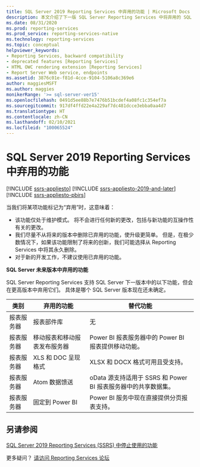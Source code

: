 ```yaml
---
title: SQL Server 2019 Reporting Services 中弃用的功能 | Microsoft Docs
description: 本文介绍了下一版 SQL Server Reporting Services 中将弃用的 SQL Server 2019 Reporting Services 功能。
ms.date: 08/31/2020
ms.prod: reporting-services
ms.prod_service: reporting-services-native
ms.technology: reporting-services
ms.topic: conceptual
helpviewer_keywords:
- Reporting Services, backward compatibility
- deprecated features [Reporting Services]
- HTML OWC rendering extension [Reporting Services]
- Report Server Web service, endpoints
ms.assetid: 3876c01e-f81d-4cce-9104-5106a8c369e6
author: maggiesMSFT
ms.author: maggies
monikerRange: '>= sql-server-ver15'
ms.openlocfilehash: 0491d5ee88b7e7476b51bcdef4a08fc1c354ef7a
ms.sourcegitcommit: 917df4ffd22e4a229af7dc481dcce3ebba0aa4d7
ms.translationtype: HT
ms.contentlocale: zh-CN
ms.lasthandoff: 02/10/2021
ms.locfileid: "100065524"
---
```

# <a name="deprecated-features-in-sql-server-2019-reporting-services"></a>SQL Server 2019 Reporting Services 中弃用的功能

[!INCLUDE [ssrs-appliesto](../includes/ssrs-appliesto.md)] [!INCLUDE [ssrs-appliesto-2019-and-later](../includes/ssrs-appliesto-2019-and-later.md)] [!INCLUDE [ssrs-appliesto-pbirs](../includes/ssrs-appliesto-pbirs.md)]

当我们将某项功能标记为“弃用”时，这意味着：

- 该功能仅处于维护模式。 将不会进行任何新的更改，包括与新功能的互操作性有关的更改。
- 我们尽量不从将来的版本中删除已弃用的功能，使升级更简单。 但是，在极少数情况下，如果该功能限制了将来的创新，我们可能选择从 Reporting Services 中将其永久删除。
- 对于新的开发工作，不建议使用已弃用的功能。

**SQL Server 未来版本中弃用的功能**

SQL Server Reporting Services 支持 SQL Server 下一版本中的以下功能，但会在更高版本中弃用它们。 具体是哪个 SQL Server 版本现在还未确定。

| **类别** | **弃用的功能** | **替代功能** |
| --- | --- | --- |
| 报表服务器 | 报表部件库 | 无 |
| 报表服务器 | 移动报表和移动报表发布服务器 | Power BI 报表服务器中的 Power BI 报表提供移动功能。 |
| 报表服务器 | XLS 和 DOC 呈现格式 | XLSX 和 DOCX 格式可用且受支持。 |
| 报表服务器 | Atom 数据馈送 | oData 源支持适用于 SSRS 和 Power BI 报表服务器中的共享数据集。 |
| 报表服务器 | 固定到 Power BI | Power BI 服务中现在直接提供分页报表支持。  |

## <a name="see-also"></a>另请参阅

[SQL Server 2019 Reporting Services (SSRS) 中停止使用的功能](discontinued-functionality-sql-server-reporting-services-2019.md)

更多疑问？ [请访问 Reporting Services 论坛](https://go.microsoft.com/fwlink/?LinkId=620231)
